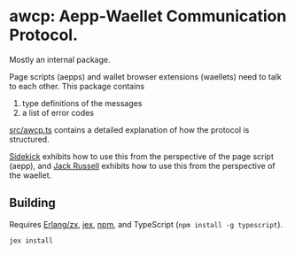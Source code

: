 # awcp: Aepp-Waellet Communication Protocol.

Mostly an internal package.

Page scripts (aepps) and wallet browser extensions (waellets) need to talk to
each other.  This package contains

1. type definitions of the messages
2. a list of error codes

[src/awcp.ts](./src/awcp.ts) contains a detailed explanation of how the
protocol is structured.

[Sidekick](../../sidekick/) exhibits how to use this from the perspective of
the page script (aepp), and [Jack Russell](../../jrx) exhibits how to use this
from the perspective of the waellet.

## Building

Requires [Erlang/zx], [jex], [npm], and TypeScript (`npm install -g
typescript`).

```
jex install
```

[Erlang/zx]: https://www.bitchute.com/video/1gCvcoPUR7eJ/
[jex]: ../../utils/jex/
[npm]: ../../docs/npm-misc/
